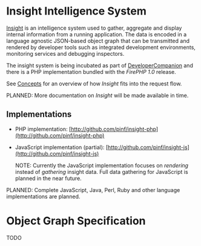 Insight Intelligence System
===========================

[Insight](http://www.christophdorn.com/Research/#insight) is an intelligence system used to gather, aggregate and display internal 
information from a running application. 
The data is encoded in a language agnostic JSON-based object graph that can be transmitted and rendered by developer 
tools such as integrated development environments, monitoring services and debugging inspectors.

The insight system is being incubated as part of [DeveloperCompanion](Clients#devcomp) and there is a PHP 
implementation bundled with the *FirePHP 1.0* release.

See [Concepts](Concepts) for an overview of how *Insight* fits into the request flow.

PLANNED: More documentation on *Insight* will be made available in time.

Implementations
---------------

  * PHP implementation: [http://github.com/pinf/insight-php](http://github.com/pinf/insight-php)
  * JavaScript implementation (partial): [http://github.com/pinf/insight-js](http://github.com/pinf/insight-js)

    NOTE: Currently the JavaScript implementation focuses on *rendering* instead of *gathering* insight data. Full
    data gathering for JavaScript is planned in the near future.

PLANNED: Complete JavaScript, Java, Perl, Ruby and other language implementations are planned.


Object Graph Specification
==========================

TODO
